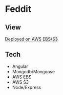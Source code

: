 # Feddit

## View
[Deployed on AWS EBS/S3](http://feddit.s3-website-us-west-2.amazonaws.com/)

## Tech
- Angular
- Mongodb/Mongoose
- AWS EBS
- AWS S3
- Node/Express
